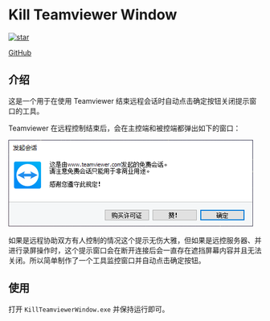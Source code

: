 # Kill Teamviewer Window

[![star](https://gitee.com/Richex/KillTeamviewerWindow/badge/star.svg?theme=dark)](https://gitee.com/Richex/KillTeamviewerWindow/stargazers)

[GitHub](https://github.com/richex-cn/KillTeamviewerWindow)


## 介绍

这是一个用于在使用 Teamviewer 结束远程会话时自动点击确定按钮关闭提示窗口的工具。

Teamviewer 在远程控制结束后，会在主控端和被控端都弹出如下的窗口：

![](README_assets/1564713203474_71329.png)

如果是远程协助双方有人控制的情况这个提示无伤大雅，但如果是远控服务器、并进行录屏操作时，这个提示窗口会在断开连接后会一直存在遮挡屏幕内容并且无法关闭。所以简单制作了一个工具监控窗口并自动点击确定按钮。


## 使用

打开 `KillTeamviewerWindow.exe` 并保持运行即可。
